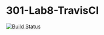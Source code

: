 # 301-Lab8-TravisCI
[![Build Status](https://travis-ci.com/Senyu-Li/301TravisDemo.svg?branch=main)](https://travis-ci.com/Senyu-Li/301TravisDemo)
